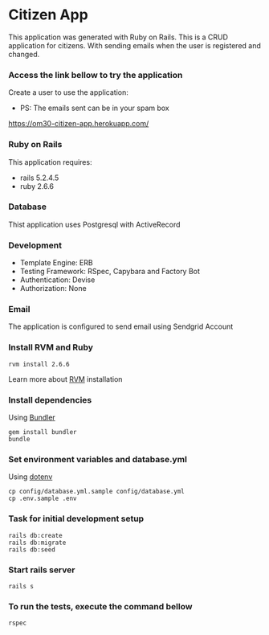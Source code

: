 # Citizen App

This application was generated with Ruby on Rails. This is a CRUD application for citizens. With sending emails when the user is registered and changed.

### Access the link bellow to try the application
Create a user to use the application:
* PS: The emails sent can be in your spam box

https://om30-citizen-app.herokuapp.com/


### Ruby on Rails
This application requires:
* rails 5.2.4.5
* ruby 2.6.6

### Database
Thist application uses Postgresql with ActiveRecord

### Development
* Template Engine: ERB
* Testing Framework: RSpec, Capybara and Factory Bot
* Authentication: Devise
* Authorization: None

### Email
The application is configured to send email using Sendgrid Account

### Install RVM and Ruby
```
rvm install 2.6.6
```
Learn more about [RVM](https://rvm.io/rvm/install) installation

### Install dependencies
Using [Bundler](https://github.com/bundler/bundler)
```
gem install bundler
bundle
```

### Set environment variables and database.yml
Using [dotenv](https://github.com/bkeepers/dotenv)
```
cp config/database.yml.sample config/database.yml
cp .env.sample .env
```

### Task for initial development setup

```
rails db:create
rails db:migrate
rails db:seed
```

### Start rails server
```
rails s
```

### To run the tests, execute the command bellow
```
rspec
```